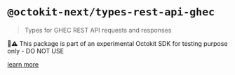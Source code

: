 # `@octokit-next/types-rest-api-ghec`

> Types for GHEC REST API requests and responses

🚫⚠️ This package is part of an experimental Octokit SDK for testing purpose only - DO NOT USE

[learn more](https://github.com/octokit/octokit-next.js)
